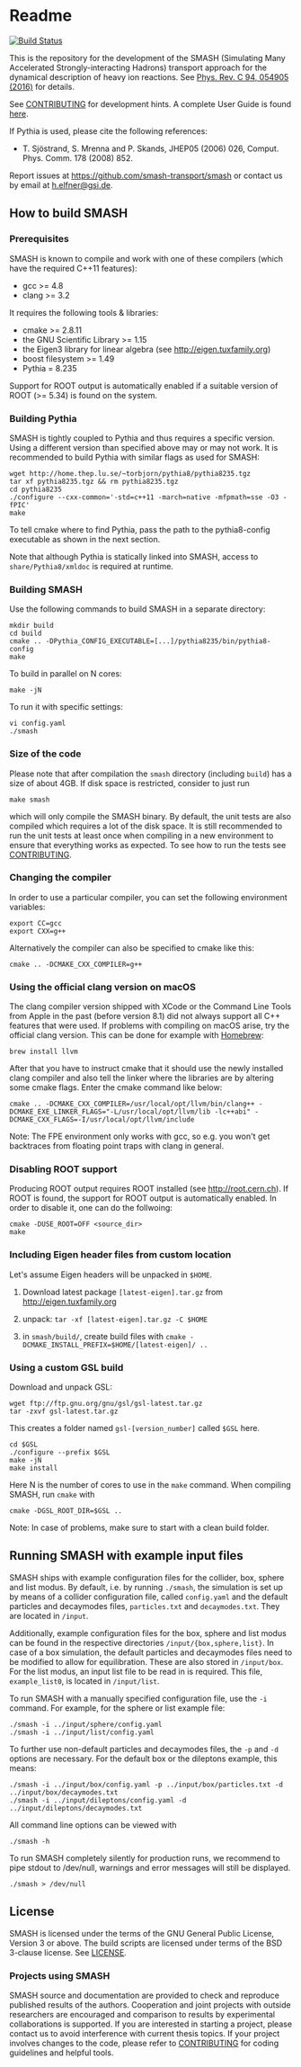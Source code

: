 # Readme

[![Build Status](https://travis-ci.com/smash-transport/smash-devel.svg?token=6MyxHigvN4vzHpS29fsG&branch=master)](https://travis-ci.com/smash-transport/smash-devel)

This is the repository for the development of the SMASH (Simulating Many
Accelerated Strongly-interacting Hadrons) transport approach for the dynamical
description of heavy ion reactions. See [Phys. Rev. C 94, 054905
(2016)](https://arxiv.org/abs/1606.06642) for details.

See [CONTRIBUTING](CONTRIBUTING.md) for development hints. A complete User
Guide is found [here](https://fias.uni-frankfurt.de/~smash/extra/user/).

If Pythia is used, please cite the following references:

* T. Sjöstrand, S. Mrenna and P. Skands, JHEP05 (2006) 026,
  Comput. Phys. Comm. 178 (2008) 852.
  
Report issues at https://github.com/smash-transport/smash
or contact us by email at h.elfner@gsi.de.

## How to build SMASH

### Prerequisites

SMASH is known to compile and work with one of these compilers (which have the
required C++11 features):
- gcc >= 4.8
- clang >= 3.2

It requires the following tools & libraries:
- cmake >= 2.8.11
- the GNU Scientific Library >= 1.15
- the Eigen3 library for linear algebra (see http://eigen.tuxfamily.org)
- boost filesystem >= 1.49
- Pythia = 8.235

Support for ROOT output is automatically enabled if a suitable version of ROOT
(>= 5.34) is found on the system.


### Building Pythia

SMASH is tightly coupled to Pythia and thus requires a specific version. Using
a different version than specified above may or may not work. It is recommended
to build Pythia with similar flags as used for SMASH:

    wget http://home.thep.lu.se/~torbjorn/pythia8/pythia8235.tgz
    tar xf pythia8235.tgz && rm pythia8235.tgz
    cd pythia8235
    ./configure --cxx-common='-std=c++11 -march=native -mfpmath=sse -O3 -fPIC'
    make

To tell cmake where to find Pythia, pass the path to the pythia8-config
executable as shown in the next section.

Note that although Pythia is statically linked into SMASH, access to
`share/Pythia8/xmldoc` is required at runtime.


### Building SMASH

Use the following commands to build SMASH in a separate directory:

    mkdir build
    cd build
    cmake .. -DPythia_CONFIG_EXECUTABLE=[...]/pythia8235/bin/pythia8-config
    make

To build in parallel on N cores:

    make -jN

To run it with specific settings:

    vi config.yaml
    ./smash


### Size of the code

Please note that after compilation the `smash` directory (including `build`)
has a size of about 4GB. If disk space is restricted, consider to just run

    make smash

which will only compile the SMASH binary. By default, the unit tests are also
compiled which requires a lot of the disk space. It is still recommended to run
the unit tests at least once when compiling in a new environment to ensure that
everything works as expected. To see how to run the tests see
[CONTRIBUTING](CONTRIBUTING.md).


### Changing the compiler

In order to use a particular compiler, you can set the following environment
variables:

    export CC=gcc
    export CXX=g++

Alternatively the compiler can also be specified to cmake like this:

    cmake .. -DCMAKE_CXX_COMPILER=g++


### Using the official clang version on macOS

The clang compiler version shipped with XCode or the Command Line Tools from
Apple in the past (before version 8.1) did not always support all C++ features
that were used. If problems with compiling on macOS arise, try the official
clang version. This can be done for example with [Homebrew](http://brew.sh):

    brew install llvm

After that you have to instruct cmake that it should use the newly installed
clang compiler and also tell the linker where the libraries are by altering some
cmake flags. Enter the cmake command like below:

    cmake .. -DCMAKE_CXX_COMPILER=/usr/local/opt/llvm/bin/clang++ -DCMAKE_EXE_LINKER_FLAGS="-L/usr/local/opt/llvm/lib -lc++abi" -DCMAKE_CXX_FLAGS=-I/usr/local/opt/llvm/include

Note: The FPE environment only works with gcc, so e.g. you won't get backtraces
from floating point traps with clang in general.


### Disabling ROOT support

Producing ROOT output requires ROOT installed (see http://root.cern.ch).
If ROOT is found, the support for ROOT output is automatically enabled.
In order to disable it, one can do the follwoing:

    cmake -DUSE_ROOT=OFF <source_dir>
    make


### Including Eigen header files from custom location

Let's assume Eigen headers will be unpacked in `$HOME`.

1. Download latest package `[latest-eigen].tar.gz` from http://eigen.tuxfamily.org

2. unpack: `tar -xf [latest-eigen].tar.gz -C $HOME`

3. in `smash/build/`, create build files with `cmake -DCMAKE_INSTALL_PREFIX=$HOME/[latest-eigen]/ ..`


### Using a custom GSL build

Download and unpack GSL:

    wget ftp://ftp.gnu.org/gnu/gsl/gsl-latest.tar.gz
    tar -zxvf gsl-latest.tar.gz

This creates a folder named `gsl-[version_number]` called `$GSL` here.

    cd $GSL
    ./configure --prefix $GSL
    make -jN
    make install

Here N is the number of cores to use in the `make` command. When compiling
SMASH, run `cmake` with

    cmake -DGSL_ROOT_DIR=$GSL ..

Note: In case of problems, make sure to start with a clean build folder.


## Running SMASH with example input files

SMASH ships with example configuration files for the collider, box, sphere and
list modus. By default, i.e. by running `./smash`, the simulation is set up by
means of a collider configuration file, called `config.yaml` and the default
particles and decaymodes files, `particles.txt` and `decaymodes.txt`. They are
located in `/input`.

Additionally, example configuration files for the box, sphere and list modus can
be found in the respective directories `/input/{box,sphere,list}`. In case of a
box simulation, the default particles and decaymodes files need to be modified
to allow for equilibration. These are also stored in `/input/box`. For the list
modus, an input list file to be read in is required. This file, `example_list0`,
is located in `/input/list`.

To run SMASH with a manually specified configuration file, use the `-i` command.
For example, for the sphere or list example file:

    ./smash -i ../input/sphere/config.yaml
    ./smash -i ../input/list/config.yaml

To further use non-default particles and decaymodes files, the `-p`
and `-d` options are necessary. For the default box or the dileptons example,
this means:

    ./smash -i ../input/box/config.yaml -p ../input/box/particles.txt -d ../input/box/decaymodes.txt
    ./smash -i ../input/dileptons/config.yaml -d ../input/dileptons/decaymodes.txt

All command line options can be viewed with

    ./smash -h

To run SMASH completely silently for production runs, we recommend to pipe
stdout to /dev/null, warnings and error messages will still be displayed.

    ./smash > /dev/null


## License

SMASH is licensed under the terms of the GNU General Public License, Version 3
or above. The build scripts are licensed under terms of the BSD 3-clause
license. See [LICENSE](LICENSE).

### Projects using SMASH

SMASH source and documentation are provided to check and
reproduce published results of the authors. Cooperation and joint projects with outside
researchers are encouraged and comparison to results by experimental collaborations
is supported. If you are interested in starting a project, please contact us to avoid
interference with current thesis topics. If your project involves changes to the code,
please refer to [CONTRIBUTING](CONTRIBUTING.md) for coding guidelines and
helpful tools.
